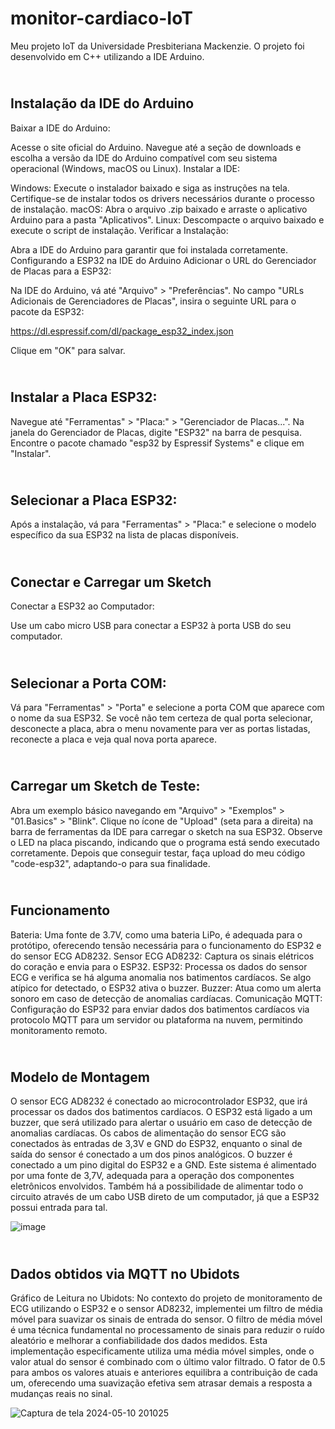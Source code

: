 # monitor-cardiaco-IoT
Meu projeto IoT da Universidade Presbiteriana Mackenzie. O projeto foi desenvolvido em C++ utilizando a IDE Arduino.

## <br> Instalação da IDE do Arduino
Baixar a IDE do Arduino:

Acesse o site oficial do Arduino.
Navegue até a seção de downloads e escolha a versão da IDE do Arduino compatível com seu sistema operacional (Windows, macOS ou Linux).
Instalar a IDE:

Windows: Execute o instalador baixado e siga as instruções na tela. Certifique-se de instalar todos os drivers necessários durante o processo de instalação.
macOS: Abra o arquivo .zip baixado e arraste o aplicativo Arduino para a pasta "Aplicativos".
Linux: Descompacte o arquivo baixado e execute o script de instalação.
Verificar a Instalação:

Abra a IDE do Arduino para garantir que foi instalada corretamente.
Configurando a ESP32 na IDE do Arduino
Adicionar o URL do Gerenciador de Placas para a ESP32:

Na IDE do Arduino, vá até "Arquivo" > "Preferências".
No campo "URLs Adicionais de Gerenciadores de Placas", insira o seguinte URL para o pacote da ESP32:

https://dl.espressif.com/dl/package_esp32_index.json

Clique em "OK" para salvar.

## <br> Instalar a Placa ESP32:

Navegue até "Ferramentas" > "Placa:" > "Gerenciador de Placas...".
Na janela do Gerenciador de Placas, digite "ESP32" na barra de pesquisa.
Encontre o pacote chamado "esp32 by Espressif Systems" e clique em "Instalar".

## <br> Selecionar a Placa ESP32:

Após a instalação, vá para "Ferramentas" > "Placa:" e selecione o modelo específico da sua ESP32 na lista de placas disponíveis.

## <br> Conectar e Carregar um Sketch
Conectar a ESP32 ao Computador:

Use um cabo micro USB para conectar a ESP32 à porta USB do seu computador.

## <br> Selecionar a Porta COM:

Vá para "Ferramentas" > "Porta" e selecione a porta COM que aparece com o nome da sua ESP32. Se você não tem certeza de qual porta selecionar, desconecte a placa, abra o menu novamente para ver as portas listadas, reconecte a placa e veja qual nova porta aparece.

## <br> Carregar um Sketch de Teste:

Abra um exemplo básico navegando em "Arquivo" > "Exemplos" > "01.Basics" > "Blink".
Clique no ícone de "Upload" (seta para a direita) na barra de ferramentas da IDE para carregar o sketch na sua ESP32.
Observe o LED na placa piscando, indicando que o programa está sendo executado corretamente.
Depois que conseguir testar, faça upload do meu código "code-esp32", adaptando-o para sua finalidade.

## <br> Funcionamento

Bateria: Uma fonte de 3.7V, como uma bateria LiPo, é adequada para o protótipo, 
oferecendo tensão necessária para o funcionamento do ESP32 e do sensor ECG 
AD8232.
Sensor ECG AD8232: Captura os sinais elétricos do coração e envia para o ESP32.
ESP32: Processa os dados do sensor ECG e verifica se há alguma anomalia nos 
batimentos cardíacos. Se algo atípico for detectado, o ESP32 ativa o buzzer.
Buzzer: Atua como um alerta sonoro em caso de detecção de anomalias cardíacas.
Comunicação MQTT: Configuração do ESP32 para enviar dados dos batimentos 
cardíacos via protocolo MQTT para um servidor ou plataforma na nuvem, 
permitindo monitoramento remoto.

## <br> Modelo de Montagem 

O sensor ECG AD8232 é conectado ao microcontrolador ESP32, que irá processar os dados dos batimentos cardíacos. O ESP32 está ligado a um buzzer, que será utilizado para alertar o usuário em caso de detecção de anomalias cardíacas. Os cabos de alimentação do sensor ECG são conectados às entradas de 3,3V e GND do ESP32, enquanto o sinal de saída do sensor é conectado a um dos pinos analógicos. O buzzer é conectado a um pino digital do ESP32 e a GND. Este sistema é alimentado por uma fonte de 3,7V, adequada para a operação dos componentes eletrônicos envolvidos. Também há a possibilidade de alimentar todo o circuito através de um cabo USB direto de um computador, já que a ESP32 possui entrada para tal.

![image](https://github.com/pedrojhenrique/monitor-cardiaco-IoT/assets/105826347/b08592e9-1129-4684-b1df-b84bd5339e8e)

## <br> Dados obtidos via MQTT no Ubidots

Gráfico de Leitura no Ubidots: No contexto do projeto de monitoramento de ECG utilizando o ESP32 e o sensor AD8232, implementei um filtro de média móvel para suavizar os sinais de entrada do sensor. O filtro de média móvel é uma técnica fundamental no processamento de sinais para reduzir o ruído aleatório e melhorar a confiabilidade dos dados medidos. Esta implementação especificamente utiliza uma média móvel simples, onde o valor atual do sensor é combinado com o último valor filtrado. O fator de 0.5 para ambos os valores atuais e anteriores equilibra a contribuição de cada um, oferecendo uma suavização efetiva sem atrasar demais a resposta a mudanças reais no sinal.

![Captura de tela 2024-05-10 201025](https://github.com/pedrojhenrique/monitor-cardiaco-IoT/assets/105826347/5d0239a5-b290-4bb5-ab1c-b38bcca7592d)
